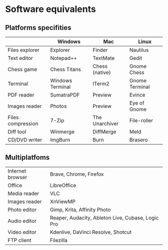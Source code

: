 # Software equivalents

## Platforms specifities
|    | Windows | Mac | Linux |
| -- | ------- | --- | ----- |
| Files explorer | Explorer | Finder | Nautilus |
| Text editor | Notepad++ | TextMate | Gedit |
| Chess game | Chess Titans | Chess (native) | Gnome Chess |
| Terminal | Windows Terminal | ITerm2 | Gnome Terminal |
| PDF reader | SumatraPDF | Preview | Evince |
| Images reader | Photos | Preview | Eye of Gnome |
| Files compression | 7-Zip | The Unarchiver | File-roller |
| Diff tool | Winmerge | DiffMerge | Meld |
| CD/DVD writer | ImgBurn | Burn | Brasero |

## Multiplatfoms
|     |     |
| --- | --- |
| Internet browser | Brave, Chrome, Firefox |
| Office | LibreOffice |
| Media reader | VLC |
| Images reader | XnViewMP |
| Photo editor | Gimp, Krita, Affinity Photo |
| Audio editor | Reaper, Audacity, Ableton Live, Cubase, Logic Pro |
| Video editor | Kdenlive, DaVinci Resolve, Shotcut |
| FTP client | Filezilla |

